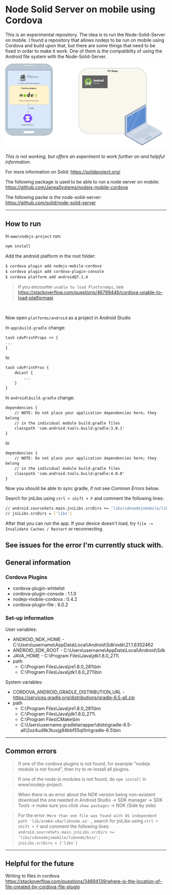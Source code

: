 # Node Solid Server on mobile using Cordova
This is an experimental repository. The idea is to run the Node-Solid-Server on mobile. I found a repository that allows nodejs to be run on mobile using Cordova and build upon that, but there are some things that need to be fixed in order to make it work. One of them is the compatibilty of using the Android file system with the Node-Solid-Server.

![Cordova structure](Cordova_structure_4-26-2021.png "simple structure")

_This is not working, but offers an experiment to work further on and helpful information._

For more information on Solid:
https://solidproject.org/

The following package is used to be able to run a node server on mobile:
https://github.com/JaneaSystems/nodejs-mobile-cordova

The following packe is the node-solid-server:
https://github.com/solid/node-solid-server

---

## How to run
In `www\nodejs-project` run:

```bash
npm install
```

Add the android platform in the root folder:

```bash
$ cordova plugin add nodejs-mobile-cordova
$ cordova plugin add cordova-plugin-console
$ cordova platform add android@7.1.4
```

> If you encounter `unable to load PlatformApi`, see https://stackoverflow.com/questions/46799446/cordova-unable-to-load-platformapi

<br />

Now open `platforms/android` as a project in Android Studio

In `app\build.gradle` change: 

	task cdvPrintProps << { 
	...
	}
	
_to_ 

	task cdvPrintPros { 
		doLast {
			...
		}
	}



In `android\build.gradle` change:
    
	dependencies {
        // NOTE: Do not place your application dependencies here; they belong
        // in the individual module build.gradle files
        classpath 'com.android.tools.build:gradle:3.0.1'
    }
	
_to_
	
	dependencies {
        // NOTE: Do not place your application dependencies here; they belong
        // in the individual module build.gradle files
        classpath 'com.android.tools.build:gradle:4.0.0'
    }

Now you should be able to sync gradle, if not see *Common Errors* below.

Search for jniLibs using `ctrl + shift + F` and comment the following lines: <br />

```bash 
// android.sourceSets.main.jniLibs.srcDirs += 'libs/cdvnodejsmobile/libnode/bin/';` <br />
// jniLibs.srcDirs = ['libs']
```

After that you can run the app. If your device doesn't load, try `file -> Invalidate Caches / Restart` or reconnecting. 

See issues for the error I'm currently stuck with.
---

## General information

### Cordova Plugins
- cordova-plugin-whitelist
- cordova-plugin-console : 1.1.0
- nodejs-mobile-cordova  : 0.4.2
- cordova-plugin-file    : 6.0.2

### Set-up information
User variables:
- ANDROID_NDK_HOME - C:\Users\username\AppData\Local\Android\Sdk\ndk\21.1.6352462
- ANDROID_SDK_ROOT - C:\Users\username\AppData\Local\Android\Sdk
- JAVA_HOME - C:\Program Files\Java\jdk1.8.0_271\
- path
	- C:\Program Files\Java\jre1.8.0_281\bin
	- C:\Program Files\Java\jdk1.8.0_271\bin

System variables:
- CORDOVA_ANDROID_GRADLE_DISTRIBUTION_URL - https://services.gradle.org/distributions/gradle-6.5-all.zip
- path
	- C:\Program Files\Java\jre1.8.0_281\bin
	- C:\Program Files\Java\jdk1.8.0_271\
	- C:\Program Files\CMake\bin
	- C:\Users\username\.gradle\wrapper\dists\gradle-6.5-all\2oz4ud9k3tuxjg84bbf55q0tn\gradle-6.5\bin


---

## Common errors

> If one of the cordova plugins is not found, for example "nodejs module is not found", then try to
re-install all plugins.

> If one of the node-js modules is not found, do `npm install` in www\nodejs-project.

> When there is an error about the NDK version being non-existent download the one needed in Android Studio -> SDK manager -> SDK Tools -> make sure you click `show packages` -> NDK (Side by side)

> For the error: `More than one file was found with OS independent path 'lib/arm64-v8a/libnode.so'.`, search for jniLibs using `ctrl + shift + F` and comment the following lines: <br />
`android.sourceSets.main.jniLibs.srcDirs += 'libs/cdvnodejsmobile/libnode/bin/';` <br />
`jniLibs.srcDirs = ['libs']`

---

## Helpful for the future

Writing to files in cordova
https://stackoverflow.com/questions/34694139/where-is-the-location-of-file-created-by-cordova-file-plugin